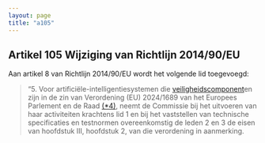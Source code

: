 ```yaml
---
layout: page
title: "a105"
---
```


## Artikel 105 Wijziging van Richtlijn 2014/90/EU

Aan artikel 8 van Richtlijn 2014/90/EU wordt het volgende lid toegevoegd:
> “5. Voor artificiële-intelligentiesystemen die [veiligheidscomponent](a3.md#^veiligheidscomponent)en zijn in de zin van Verordening (EU) 2024/1689 van het Europees Parlement en de Raad [(\*4)](#ntr*4-L_202401689NL.000101-E0061), neemt de Commissie bij het uitvoeren van haar activiteiten krachtens lid 1 en bij het vaststellen van technische specificaties en testnormen overeenkomstig de leden 2 en 3 de eisen van hoofdstuk III, hoofdstuk 2, van die verordening in aanmerking.